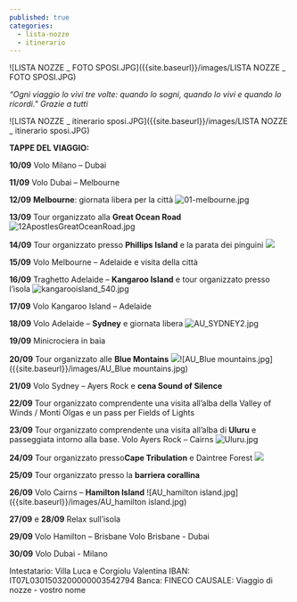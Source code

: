 ```yaml
---
published: true
categories:
  - lista-nozze
  - itinerario
---
```

![LISTA NOZZE _ FOTO SPOSI.JPG]({{site.baseurl}}/images/LISTA NOZZE _ FOTO SPOSI.JPG)

_“Ogni viaggio lo vivi tre volte: quando lo sogni, quando lo vivi e quando lo ricordi."
Grazie a tutti_

![LISTA NOZZE _ itinerario sposi.JPG]({{site.baseurl}}/images/LISTA NOZZE _ itinerario sposi.JPG)


**TAPPE DEL VIAGGIO:**


**10/09** Volo Milano – Dubai

**11/09** Volo Dubai – Melbourne

**12/09** **Melbourne**: giornata libera per la città
![01-melbourne.jpg]({{site.baseurl}}/images/01-melbourne.jpg)

**13/09** Tour organizzato alla **Great Ocean Road**
![12ApostlesGreatOceanRoad.jpg]({{site.baseurl}}/images/12ApostlesGreatOceanRoad.jpg)

**14/09** Tour organizzato presso **Phillips Island** e la parata dei pinguini
![]({{site.baseurl}}/images/PHILLIP%20ISLAND%20PENGUINS.JPEG)

**15/09** Volo Melbourne – Adelaide e visita della città

**16/09** Traghetto Adelaide – **Kangaroo Island** e tour organizzato presso l’isola
![kangarooisland_540.jpg]({{site.baseurl}}/images/kangarooisland_540.jpg)

**17/09** Volo Kangaroo Island – Adelaide

**18/09** Volo Adelaide – **Sydney** e giornata libera
![AU_SYDNEY2.jpg]({{site.baseurl}}/images/AU_SYDNEY2.jpg)

**19/09** Minicrociera in baia

**20/09** Tour organizzato alle **Blue Montains**
![]({{site.baseurl}}/images/AU_Blue%20mountains.jpg)![AU_Blue mountains.jpg]({{site.baseurl}}/images/AU_Blue mountains.jpg)

**21/09** Volo Sydney – Ayers Rock e **cena Sound of Silence**

**22/09** Tour organizzato comprendente una visita all’alba della Valley of Winds / Monti Olgas e
un pass per Fields of Lights

**23/09** Tour organizzato comprendente una visita all’alba di **Uluru** e passeggiata intorno alla base.
Volo Ayers Rock – Cairns
![Uluru.jpg]({{site.baseurl}}/images/Uluru.jpg)

**24/09** Tour organizzato presso**Cape Tribulation** e Daintree Forest
![]({{site.baseurl}}/images/AU_CAPE%20TRIBULATION.jpg)

**25/09** Tour organizzato presso la **barriera corallina**

**26/09** Volo Cairns – **Hamilton Island**
![AU_hamilton island.jpg]({{site.baseurl}}/images/AU_hamilton island.jpg)

**27/09** e **28/09** Relax sull’isola

**29/09** Volo Hamilton – Brisbane
Volo Brisbane - Dubai

**30/09** Volo Dubai - Milano

Intestatario: Villa Luca e Corgiolu Valentina
IBAN: IT07L0301503200000003542794
Banca: FINECO
CAUSALE: Viaggio di nozze - vostro nome
